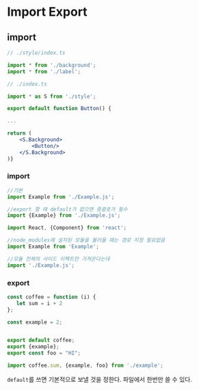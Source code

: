 # Import Export

## import

```jsx
// ./style/index.ts

import * from './background';
import * from './label';
```

```jsx
// ./index.ts

import * as S from './style';

export default function Button() {

...

return (
    <S.Background>
        <Button/>
    </S.Background>
)}
```

###

### import

```jsx
//기본
import Example from './Example.js';

//export 할 때 default가 없으면 중괄호가 필수
import {Example} from './Example.js';

import React, {Component} from 'react';

//node_modules에 설치된 모듈을 불러올 때는 경로 지정 필요없음
import Example from 'Example';

//모듈 전체의 사이드 이펙트만 가져온다는데 
import './Example.js';
```

### export

```jsx
const coffee = function (i) {
   let sum = i + 2 
};

const example = 2;


export default coffee;
export {example};
export const foo = "HI";
```

```jsx
import coffee.sum, {example, foo} from './example';
```

`default`를 쓰면 기본적으로 보낼 것을 정한다. 파일에서 한번만 쓸 수 있다.
